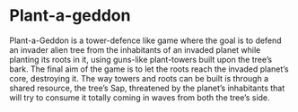 # Plant-a-geddon


Plant-a-Geddon  is a tower-defence like game where the goal is to defend an invader alien tree from the inhabitants of an invaded planet while planting its roots in it, using guns-like plant-towers built upon the tree’s bark. The final aim of the game is to let the roots reach the invaded planet’s core, destroying it. The way towers and roots can be built is through a shared resource, the tree’s Sap, threatened by the planet’s inhabitants that will try to consume it totally coming in waves from both the tree’s side. 
